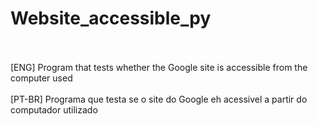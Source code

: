 # Website_accessible_py
<br>
<br>
[ENG] Program that tests whether the Google site is accessible from the computer used
<br>
<br>
[PT-BR] Programa que testa se o site do Google eh acessivel a partir do computador utilizado
